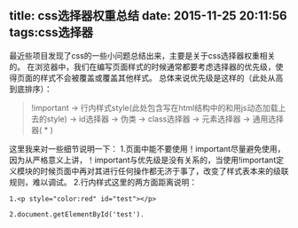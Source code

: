 title: css选择器权重总结
date: 2015-11-25 20:11:56
tags:css选择器
---------------------------------
最近些项目发现了css的一些小问题总结出来，主要是关于css选择器权重相关的。
在浏览器中，我们在编写页面样式的时候通常都要考虑选择器的优先级，使得页面的样式不会被覆盖或覆盖其他样式。
总体来说优先级是这样的（此处从高到底排序）：
>!important  ->   行内样式style(此处包含写在html结构中的和用js动态加载上去的style)  ->  id选择器  ->  伪类  ->  class选择器  ->  元素选择器  ->  通用选择器( * )

这里我来对一些细节说明一下：
1.页面中能不要使用！important尽量避免使用，因为从严格意义上讲，！important与优先级是没有关系的，当使用!important定义模块的时候页面中再对其进行任何操作都无济于事了，改变了样式表本来的级联规则，难以调试。
2.行内样式这里的两方面距离说明：

    1.<p style="color:red" id="test"></p>

    2.document.getElementById('test').
